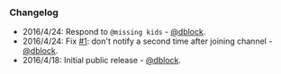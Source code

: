 ### Changelog

* 2016/4/24: Respond to `@missing kids` - [@dblock](https://github.com/dblock).
* 2016/4/24: Fix [#1](https://github.com/dblock/slack-amber-alert/issues/1): don't notify a second time after joining channel - [@dblock](https://github.com/dblock).
* 2016/4/18: Initial public release - [@dblock](https://github.com/dblock).

